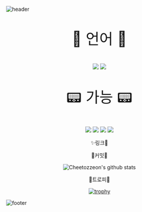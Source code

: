 ![header](https://capsule-render.vercel.app/api?type=slice&color=auto&height=300&section=header&text=CHIHEON&fontSize=90&animation=fadeIn&fontAlignY=38&desc=Developer!&descAlignY=51&descAlign=62)
<p align='center' style="font-size: 40px;"> 🍾 언어 🍾 </p>
<p align='center'>
  <img src="https://img.shields.io/badge/Kotlin-7F52FF?style=for-the-badge&logo=Kotlin&logoColor=white">
  <img src="https://img.shields.io/badge/JAVA-117ACA?style=for-the-badge&logo=Java&logoColor=white">
</p>
<p align='center' style="font-size: 40px;"> 📟 가능 📟 </p>
<p align='center'>
  <img src="https://img.shields.io/badge/AndroidStudio-6DB33F?style=for-the-badge&logo=Android Studio&logoColor=white"/>
  <img src="https://img.shields.io/badge/HTML5-E34F26?style=for-the-badge&logo=HTML5&logoColor=white"/>
  <img src="https://img.shields.io/badge/BootStrap-F7DF1E?style=for-the-badge&logo=BootStrap&logoColor=white"/>
  <img src="https://img.shields.io/badge/Flutter-0078D4?style=for-the-badge&logo=Flutter&logoColor=white"/>
</p>

<p align='center'>
  ✨링크🎉
</p>

<p align='center'>
  🍿커밋🍿
</p>

<div align="center">

![Cheetozzeon's github stats](https://github-readme-stats.vercel.app/api?username=Cheetozzeong&show_icons=true)
  
</div>
<p align='center'>
  🍷트로피🍷
</p>

<div align="center">
  
[![trophy](https://github-profile-trophy.vercel.app/?username=Cheetozzeong)](https://github.com/ryo-ma/github-profile-trophy)
  
</div>

![footer](https://capsule-render.vercel.app/api?type=slice&color=auto&height=200&section=footer&text=Vincere%20certe!&fontSize=90)


<!--
**hong-bin95/hong-bin95** is a ✨ _special_ ✨ repository because its `README.md` (this file) appears on your GitHub profile.


[![hong-bin95's github stats](https://github-readme-stats.vercel.app/api/top-langs/?username=hong-bin95&show_icons=true&hide_border=true&title_color=004386&icon_color=004386&layout=compact)](https://github.com/hong-bin95)


Here are some ideas to get you started:

- 🔭 I’m currently working on ...
- 🌱 I’m currently learning ...
- 👯 I’m looking to collaborate on ...
- 🤔 I’m looking for help with ...
- 💬 Ask me about ...
- 📫 How to reach me: ...
- 😄 Pronouns: ...
- ⚡ Fun fact: ...
-->
